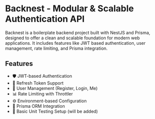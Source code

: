 # Backnest - Modular & Scalable Authentication API

Backnest is a boilerplate backend project built with NestJS and Prisma, designed to offer a clean and scalable foundation for modern web applications. It includes features like JWT based authentication, user management, rate limiting, and Prisma integration.

## Features

- 🛡️ JWT-based Authentication
- 🔁 Refresh Token Support
- 👤 User Management (Register, Login, Me)
- 📊 Rate Limiting with Throttler
- ⚙️ Environment-based Configuration
- 🧩 Prisma ORM Integration
- 🧪 Basic Unit Testing Setup (will be added)
